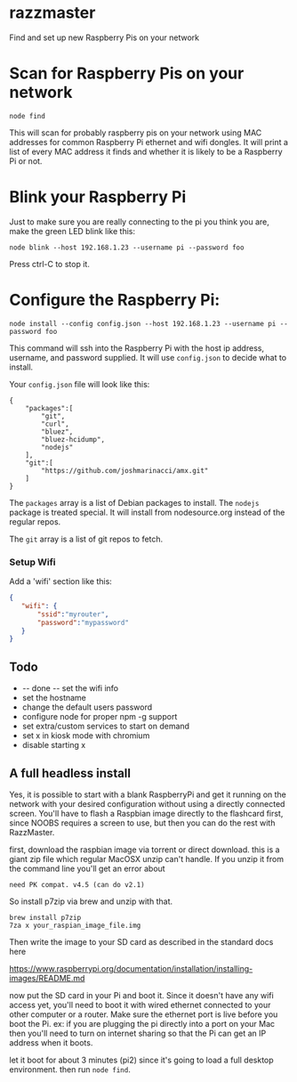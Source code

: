 # razzmaster
Find and set up new Raspberry Pis on your network


# Scan for Raspberry Pis on your network
```
node find
```

This will scan for probably raspberry pis on your network using MAC addresses for common
Raspberry Pi ethernet and wifi dongles. It will print a list of every
MAC address it finds and whether it is likely to be a Raspberry Pi or not.


# Blink your Raspberry Pi

Just to make sure you are really connecting to the pi you think you are, make the
green LED blink like this:

```
node blink --host 192.168.1.23 --username pi --password foo
```

Press ctrl-C to stop it.


# Configure the Raspberry Pi:

```
node install --config config.json --host 192.168.1.23 --username pi --password foo
```

This command will ssh into the Raspberry Pi with the host ip address, username, and password
supplied. It will use `config.json` to decide what to install.

Your `config.json` file will look like this:

```
{
    "packages":[
        "git",
        "curl",
        "bluez",
        "bluez-hcidump",
        "nodejs"
    ],
    "git":[
        "https://github.com/joshmarinacci/amx.git"
    ]
}
```


The `packages` array is a list of Debian packages to install. The `nodejs` package is
treated special. It will install from nodesource.org instead of the regular repos.

The `git` array is a list of git repos to fetch.


### Setup Wifi

Add a 'wifi' section like this:

```json
{
   "wifi": {
       "ssid":"myrouter",
       "password":"mypassword"
   }
}
```
   

## Todo


* -- done -- set the wifi info
* set the hostname
* change the default users password
* configure node for proper npm -g support
* set extra/custom services to start on demand
* set x in kiosk mode with chromium
* disable starting x


## A full headless install

Yes, it is possible to start with a blank RaspberryPi and get it running on the network with your
desired configuration without using a directly connected screen. You'll have to flash a Raspbian image
directly to the flashcard first, since NOOBS requires a screen to use, but then you can do the rest
with RazzMaster.

first, download the raspbian image via torrent or direct download. this is a giant zip file which
regular MacOSX unzip can't handle. If you unzip it from the command line you'll get an error about

```
need PK compat. v4.5 (can do v2.1)
```

So install p7zip via brew and unzip with that.

```
brew install p7zip
7za x your_raspian_image_file.img
```

Then write the image to your SD card as described in the standard docs here

https://www.raspberrypi.org/documentation/installation/installing-images/README.md

now put the SD card in your Pi and boot it. Since it doesn't have any wifi access yet,
you'll need to boot it with wired ethernet connected to your other computer or a router.
Make sure the ethernet port is live before you boot the Pi. ex: if you are plugging the pi directly
into a port on your Mac then you'll need to turn on internet sharing so that the Pi can get an IP address
when it boots.

let it boot for about 3 minutes (pi2) since it's going to load a full desktop environment.
then run `node find`.



